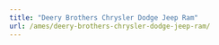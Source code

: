 ```yaml
---
title: "Deery Brothers Chrysler Dodge Jeep Ram"
url: /ames/deery-brothers-chrysler-dodge-jeep-ram/
---
```

